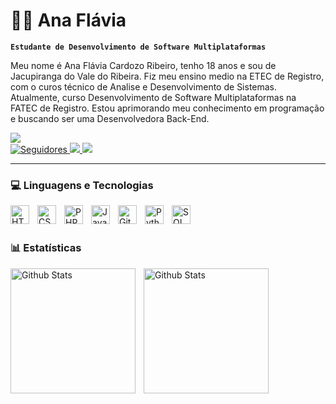 # 👩‍💻 Ana Flávia
**`Estudante de Desenvolvimento de Software Multiplataformas`**

Meu nome é Ana Flávia Cardozo Ribeiro, tenho 18 anos e sou de Jacupiranga do Vale do Ribeira. Fiz meu ensino medio na ETEC de Registro, com o curos técnico de Analise e Desenvolvimento de Sistemas. Atualmente, curso Desenvolvimento de Software Multiplataformas na FATEC de Registro. Estou aprimorando meu conhecimento em programação e buscando ser uma Desenvolvedora Back-End.

<p align="left">

<a href="https://www.instagram.com/_anacardozoofc/?igsh=MW03cmE4b2Q3NTU2aw%3D%3D#" target="_blank"><img src="https://img.shields.io/badge/-Instagram-%23E4405F?style=for-the-badge&logo=instagram&logoColor=white" target="_blank">
</a>    
   <a href="https://github.com/anacardozo?tab=followers">
        <img 
            alt="Seguidores" 
            title="Me siga no GitHub" 
            src="https://custom-icon-badges.demolab.com/github/followers/anacardozo?color=236ad3&labelColor=1155ba&style=for-the-badge&logo=github&label=Seguidores&logoColor=white"
        />
    </a>
    <a href="https://www.linkedin.com/in/ana-fl%C3%A1via-ribeiro-057a83354/" target="_blank"><img src="https://img.shields.io/badge/-LinkedIn-%230077B5?style=for-the-badge&logo=linkedin&logoColor=white" target="_blank">
    </a>
    <a href = "mailto:ana.cardozocr18@gmail.com
"><img src="https://img.shields.io/badge/-Gmail-%23333?style=for-the-badge&logo=gmail&logoColor=white" target="_blank">
    </a>
</p>

---

### 💻 Linguagens e Tecnologias

<img 
    align="left" 
    alt="HTML"
    title="HTML" 
    width="30px" 
    style="padding-right: 10px;" 
    src="https://cdn.jsdelivr.net/gh/devicons/devicon@latest/icons/html5/html5-original.svg" 
/>
<img 
    align="left" 
    alt="CSS" 
    title="CSS"
    width="30px" 
    style="padding-right: 10px;" 
    src="https://cdn.jsdelivr.net/gh/devicons/devicon@latest/icons/css3/css3-original.svg" 
/>
<img 
    align="left" 
    alt="PHP" 
    title="PHP"
    width="30px" 
    style="padding-right: 10px;" 
    src="https://cdn.jsdelivr.net/gh/devicons/devicon@latest/icons/php/php-original.svg" 
/>
<img 
    align="left" 
    alt="JavaScript" 
    title="JavaScript"
    width="30px" 
    style="padding-right: 10px;" 
    src="https://cdn.jsdelivr.net/gh/devicons/devicon@latest/icons/javascript/javascript-original.svg" 
/>
<img 
    align="left" 
    alt="Git" 
    title="Git"
    width="30px" 
    style="padding-right: 10px;" 
    src="https://cdn.jsdelivr.net/gh/devicons/devicon@latest/icons/git/git-original.svg" 
/>
<img 
    align="left" 
    alt="Python" 
    title="Python"
    width="30px" 
    style="padding-right: 10px;" 
    src="https://cdn.jsdelivr.net/gh/devicons/devicon@latest/icons/python/python-original.svg" 
/>

<img
    align="left" 
    alt="SQL" 
    title="SQL"
    width="30px" 
    style="padding-right: 10px;
    "
 src="https://cdn.jsdelivr.net/gh/devicons/devicon@latest/icons/mysql/mysql-original.svg" />

<br/>
<br/>

### 📊 Estatísticas
<img
    align="left"
    alt="Github Stats"
    height="200" 
    style="padding-right: 10px;
    "
 src="https://github-readme-stats.vercel.app/api?username=anacardozo&show_icons=true&include_all_commits=true&theme=radical&locale=pt-br" />

<img
    align="left"
    alt="Github Stats"
    height="200" 
    style="padding-right: 10px;
    "
 src="https://github-readme-stats.vercel.app/api/top-langs/?username=anacardozo&theme=radical&layout=compact&custom_title=Tecnologias&langs_count=9" />      

